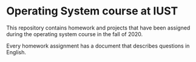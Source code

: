 # Operating System course at IUST
This repository contains homework and projects that have been assigned during the operating system course in the fall of 2020.

Every homework assignment has a document that describes questions in English.
